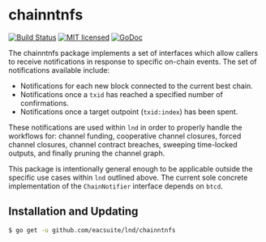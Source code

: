 chainntnfs
==========

[![Build Status](http://img.shields.io/travis/lightningnetwork/lnd.svg)](https://travis-ci.org/eacsuite/lnd) 
[![MIT licensed](https://img.shields.io/badge/license-MIT-blue.svg)](https://github.com/eacsuite/lnd/blob/master/LICENSE)
[![GoDoc](https://img.shields.io/badge/godoc-reference-blue.svg)](http://godoc.org/github.com/eacsuite/lnd/chainntnfs)

The chainntnfs package implements a set of interfaces which allow callers to
receive notifications in response to specific on-chain events. The set of
notifications available include: 

  * Notifications for each new block connected to the current best chain.
  * Notifications once a `txid` has reached a specified number of
    confirmations.
  * Notifications once a target outpoint (`txid:index`) has been spent.

These notifications are used within `lnd` in order to properly handle the
workflows for: channel funding, cooperative channel closures, forced channel
closures, channel contract breaches, sweeping time-locked outputs, and finally
pruning the channel graph. 

This package is intentionally general enough to be applicable outside the
specific use cases within `lnd` outlined above. The current sole concrete
implementation of the `ChainNotifier` interface depends on `btcd`.

## Installation and Updating

```bash
$ go get -u github.com/eacsuite/lnd/chainntnfs
```
